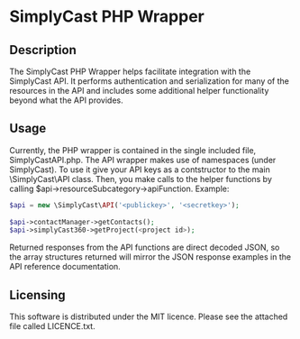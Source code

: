 ﻿<h1>SimplyCast PHP Wrapper</h1>
	
<h2>Description</h2>
	
<p>The SimplyCast PHP Wrapper helps facilitate integration with the SimplyCast
API. It performs authentication and serialization for many of the resources
in the API and includes some additional helper functionality beyond what the
API provides.<p>
	
<h2>Usage</h2> 
	
<p>Currently, the PHP wrapper is contained in the single included file, 
SimplyCastAPI.php. The API wrapper makes use of namespaces (under 
SimplyCast). To use it give your API keys as a contstructor to the 
main \SimplyCast\API class. Then, you make calls to the helper functions by
calling $api->resourceSubcategory->apiFunction. Example:</p>

```php
$api = new \SimplyCast\API('<publickey>', '<secretkey>');
	
$api->contactManager->getContacts();
$api->simplyCast360->getProject(<project id>);
```
	
<p>Returned responses from the API functions are direct decoded JSON, so the 
array structures returned will mirror the JSON response examples in the API
reference documentation.</p>
	

<h2>Licensing</h2>
	
<p>This software is distributed under the MIT licence. Please see the attached 
file called LICENCE.txt.</p>

